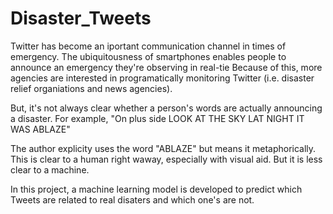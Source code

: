 # Disaster_Tweets

Twitter has become an iportant communication channel in times of emergency. The ubiquitousness of smartphones enables people to announce an emergency they're observing in real-tie Because of this, more agencies are interested in programatically monitoring Twitter (i.e. disaster relief organiations and news agencies).

But, it's not always clear whether a person's words are actually announcing a disaster. For example, "On plus side LOOK AT THE SKY LAT NIGHT IT WAS ABLAZE"

The author explicity uses the word "ABLAZE" but means it metaphorically. This is clear to a human right waway, especially with visual aid. But it is less clear to a machine.

In this project, a machine learning model is developed to predict which Tweets are related to real disaters and which one's are not. 
